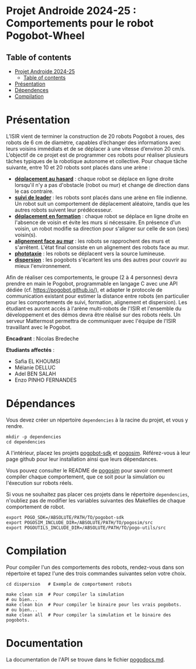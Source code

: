 Projet Androide 2024-25 : Comportements pour le robot Pogobot-Wheel 
=======

Table of contents
-----------------

- [Projet Androide 2024-25](#projet-androide-2024-25--comportements-pour-le-robot-pogobot-wheel)
  - [Table of contents](#table-of-contents)
- [Présentation](#présentation)
- [Dépendences](#dépendances)
- [Compilation](#compilation)



Présentation
============

L’ISIR vient de terminer la construction de 20 robots Pogobot à roues, des robots de 6 cm de diamètre, capables d’échanger des informations avec leurs voisins immédiats et de se déplacer à une vitesse d’environ 20 cm/s.
L’objectif de ce projet est de programmer ces robots pour réaliser plusieurs tâches typiques de la robotique autonome et collective. Pour chaque tâche suivante, entre 10 et 20 robots sont placés dans une arène :

- **[déplacement au hasard](random_walk)** : chaque robot se déplace en ligne droite lorsqu'il n'y a pas d'obstacle (robot ou mur) et change de direction dans le cas contraire.
- **[suivi de leader](leader_following)** : les robots sont placés dans une arène en file indienne. Un robot suit un comportement de déplacement aléatoire, tandis que les autres robots suivent leur prédécesseur.
- **[déplacement en formation](formation_movement)** : chaque robot se déplace en ligne droite en l'absence de voisin et évite les murs si nécessaire. En présence d'un voisin, un robot modifie sa direction pour s'aligner sur celle de son (ses) voisin(s).
- **[alignement face au mur](wall_alignment)** : les robots se rapprochent des murs et s'arrêtent. L'état final consiste en un alignement des robots face au mur.
- **[phototaxie](phototaxis)** : les robots se déplacent vers la source lumineuse.
- **[dispersion](dispersion)** : les pogobots s'écartent les uns des autres pour couvrir au mieux l'environnement.

Afin de réaliser ces comportements, le groupe (2 à 4 personnes) devra prendre en main le Pogobot, programmable en langage C avec une API dédiée (cf. https://pogobot.github.io/), et adapter le protocole de communication existant pour estimer la distance entre robots (en particulier pour les comportements de suivi, formation, alignement et dispersion). Les étudiant·es auront accès à l'arène multi-robots de l'ISIR et l'ensemble du développement et des démos devra être réalisé sur des robots réels. Un serveur Mattermost permettra de communiquer avec l'équipe de l'ISIR travaillant avec le Pogobot.

**Encadrant** : Nicolas Bredeche

**Etudiants affectés** :
- Safia EL KHOUMSI
- Mélanie DELLUC
- Adel BEN SALAH
- Enzo PINHO FERNANDES



Dépendances
===========

Vous devez créer un répertoire `dependencies` à la racine du projet, et vous y rendre.

    mkdir -p dependencies
    cd dependencies

A l'intérieur, placez les projets [pogobot-sdk](https://github.com/nekonaute/pogobot-sdk.git) et [pogosim](https://github.com/Adacoma/pogosim.git). Référez-vous à leur page github pour leur installation ainsi que leurs dépendances.

Vous pouvez consulter le README de [pogosim](https://github.com/Adacoma/pogosim.git) pour savoir comment compiler chaque comportement, que ce soit pour la simulation ou l'éxecution sur robots réels.

Si vous ne souhaitez pas placer ces projets dans le répertoire `dependencies`, n'oubliez pas de modifier les variables suivantes des Makefiles de chaque comportement de robot.

    export POGO_SDK=/ABSOLUTE/PATH/TO/pogobot-sdk
    export POGOSIM_INCLUDE_DIR=/ABSOLUTE/PATH/TO/pogosim/src
    export POGOUTILS_INCLUDE_DIR=/ABSOLUTE/PATH/TO/pogo-utils/src



Compilation
===========

Pour compiler l'un des comportements des robots, rendez-vous dans son répertoire et tapez l'une des trois commandes suivantes selon votre choix.

    cd dispersion   # Exemple de comportement robots

    make clean sim  # Pour compiler la simulation
    # ou bien...
    make clean bin  # Pour compiler le binaire pour les vrais pogobots.
    # ou bien...
    make clean all  # Pour compiler la simulation et le binaire des pogobots.



Documentation
=============

La documentation de l'API se trouve dans le fichier [pogodocs.md](pogodocs.md).

